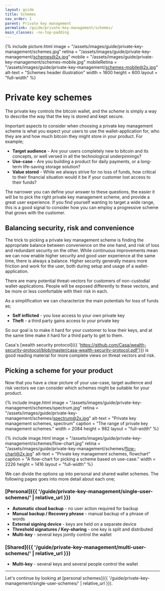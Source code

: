 ```yaml
---
layout: guide
title: Schemes
nav_order: 1
parent: Private key management
permalink: /guide/private-key-management/schemes/
main_classes: -no-top-padding
---
```


{% include picture.html
   image = "/assets/images/guide/private-key-management/schemes.jpg"
   retina = "/assets/images/guide/private-key-management/schemes@2x.jpg"
   mobile = "/assets/images/guide/private-key-management/schemes-mobile.jpg"
   mobileRetina = "/assets/images/guide/private-key-management/schemes-mobile@2x.jpg"
   alt-text = "Schemes header illustration"
   width = 1600
   height = 600
   layout = "full-width"
%}

# Private key schemes
The private key controls the bitcoin wallet, and the *scheme* is simply a way to describe the way that the key is stored and kept secure.

Important aspects to consider when choosing a private key management scheme is what you expect your users to use the wallet-application for, who they are and how much bitcoin they might store in your product. For example;


* **Target audience** - Are your users completely new to bitcoin and its concepts, or well versed in all the technological underpinnings?
* **Use-case** - Are you building a product for daily payments, or a long-term life-saving storage solution?
* **Value stored** - While we always strive for no loss of funds, how critical to their financial situation would it be if your customer lost access to their funds?


The narrower you can define your answer to these questions, the easier it will be to pick the right private key management scheme, and provide a great user experience. If you find yourself wanting to target a wide range, this is a good signal to consider how you can employ a progressive scheme that grows with the customer. 

## Balancing security, risk and convenience

The trick to picking a private key management scheme is finding the appropriate balance between convenience on the one hand, and risk of loss and redundant security on the other. While continuous improvements mean we can now enable higher security and good user experience at the same time, there is always a balance. Higher security generally means more friction and work for the user, both during setup and usage of a wallet-application. 

There are many potential threat-vectors for customers of non-custodial wallet-applications. People will be exposed differently to these vectors, and be more or less comfortable with their risk in each. 

As a simplification we can characterize the main potentials for loss of funds as;

* **Self inflicted** - you lose access to your own private key
* **Theft** - a third party gains access to your private key

So our goal is to make it hard for your customer to lose their keys, and at the same time make it hard for a third party to get to them. 

Casa's [wealth security protocol]({{ 'https://github.com/Casa/wealth-security-protocol/blob/master/casa-wealth-security-protocol.pdf'}}) is good reading material for more complete views on threat vectors and risk.

## Picking a scheme for your product

Now that you have a clear picture of your use-case, target audience and risk vectors we can consider which schemes might be suitable for your product. 

{% include image.html
   image = "/assets/images/guide/private-key-management/schemes/spectrum.jpg"
   retina = "/assets/images/guide/private-key-management/schemes/spectrum@2x.jpg"
   alt-text = "Private key management schemes, spectrum"
   caption = "The range of private key management schemes."
   width = 2084
   height = 982
   layout = "full-width"
%}

{% include image.html
   image = "/assets/images/guide/private-key-management/schemes/flow-chart.jpg"
   retina = "/assets/images/guide/private-key-management/schemes/flow-chart@2x.jpg"
   alt-text = "Private key management schemes, flowchart"
   caption = "A flow-chart for picking a scheme based on use-case."
   width = 2226
   height = 1416
   layout = "full-width"
%}

We can divide the options up into personal and shared wallet schemes. The following pages goes into more detail about each one;

### [Personal]({{ '/guide/private-key-management/single-user-schemes/' | relative_url }})
- **Automatic cloud backup** - no user action required for backup
- **Manual backup / Recovery phrase** - manual backup of a phrase of words
- **External signing device** - keys are held on a separate device
- **Threshold signatures / Key-sharing** - one key is split and distributed
- **Multi-key** - several keys jointly control the wallet

### [Shared]({{ '/guide/private-key-management/multi-user-schemes/' | relative_url }})
- **Multi-key** - several keys and several people control the wallet

---

Let's continue by looking at [personal schemes]({{ '/guide/private-key-management/single-user-schemes/' | relative_url }}).
